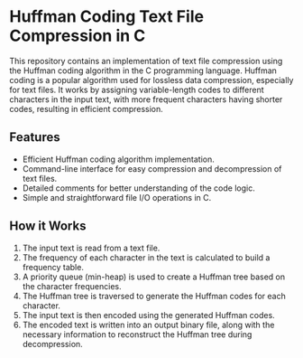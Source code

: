 # Huffman Coding Text File Compression in C

This repository contains an implementation of text file compression using the Huffman coding algorithm in the C programming language. Huffman coding is a popular algorithm used for lossless data compression, especially for text files. It works by assigning variable-length codes to different characters in the input text, with more frequent characters having shorter codes, resulting in efficient compression.

## Features

- Efficient Huffman coding algorithm implementation.
- Command-line interface for easy compression and decompression of text files.
- Detailed comments for better understanding of the code logic.
- Simple and straightforward file I/O operations in C.

## How it Works

1. The input text is read from a text file.
2. The frequency of each character in the text is calculated to build a frequency table.
3. A priority queue (min-heap) is used to create a Huffman tree based on the character frequencies.
4. The Huffman tree is traversed to generate the Huffman codes for each character.
5. The input text is then encoded using the generated Huffman codes.
6. The encoded text is written into an output binary file, along with the necessary information to reconstruct the Huffman tree during decompression.

